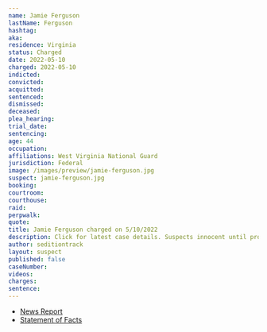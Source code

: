 ```yaml
---
name: Jamie Ferguson
lastName: Ferguson
hashtag: 
aka:
residence: Virginia
status: Charged
date: 2022-05-10
charged: 2022-05-10
indicted:
convicted:
acquitted:
sentenced:
dismissed:
deceased:
plea_hearing:
trial_date:
sentencing:
age: 44
occupation:
affiliations: West Virginia National Guard
jurisdiction: Federal
image: /images/preview/jamie-ferguson.jpg
suspect: jamie-ferguson.jpg
booking:
courtroom:
courthouse:
raid:
perpwalk:
quote:
title: Jamie Ferguson charged on 5/10/2022
description: Click for latest case details. Suspects innocent until proven guilty.
author: seditiontrack
layout: suspect
published: false
caseNumber:
videos:
charges:
sentence:
---
```

- [News Report](https://richmond.com/news/state-and-regional/virginia-woman-charged-in-jan-6-riots-at-u-s-capitol/article_f7ba5140-d0b3-54ac-88c4-3eb7b161a956.html)
- [Statement of Facts](https://www.documentcloud.org/documents/22014749-jamie-ferguson)
